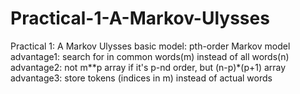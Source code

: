 # Practical-1-A-Markov-Ulysses
Practical 1: A Markov Ulysses
basic model: pth-order Markov model 
advantage1: search for in common words(m) instead of all words(n)
advantage2: not m**p array if it's p-nd order, but (n-p)*(p+1) array
advantage3: store tokens (indices in m) instead of actual words
